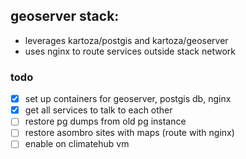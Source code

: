 ## geoserver stack:
- leverages kartoza/postgis and kartoza/geoserver 
- uses nginx to route services outside stack network

### todo
- [x] set up containers for geoserver, postgis db, nginx 
- [x] get all services to talk to each other
- [ ] restore pg dumps from old pg instance 
- [ ] restore asombro sites with maps (route with nginx)
- [ ] enable on climatehub vm 
